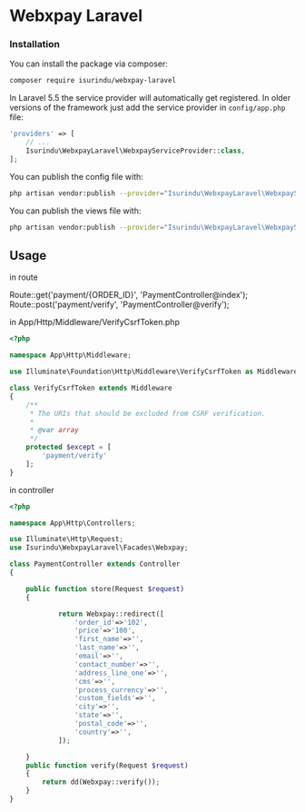 # Webxpay Laravel

### Installation

You can install the package via composer:

```bash
composer require isurindu/webxpay-laravel
```

In Laravel 5.5 the service provider will automatically get registered. In older versions of the framework just add the service provider in `config/app.php` file:

```php
'providers' => [
    // ...
    Isurindu\WebxpayLaravel\WebxpayServiceProvider::class,
];
```

You can publish the config file with:

```bash
php artisan vendor:publish --provider="Isurindu\WebxpayLaravel\WebxpayServiceProvider" --tag="config"
```

You can publish the views file with:

```bash
php artisan vendor:publish --provider="Isurindu\WebxpayLaravel\WebxpayServiceProvider" --tag="views"
```

## Usage

in route

Route::get('payment/{ORDER_ID}', 'PaymentController@index');
Route::post('payment/verify', 'PaymentController@verify');

in App/Http/Middleware/VerifyCsrfToken.php

```php
<?php

namespace App\Http\Middleware;

use Illuminate\Foundation\Http\Middleware\VerifyCsrfToken as Middleware;

class VerifyCsrfToken extends Middleware
{
    /**
     * The URIs that should be excluded from CSRF verification.
     *
     * @var array
     */
    protected $except = [
        'payment/verify'
    ];
}
```

in controller

```php
<?php

namespace App\Http\Controllers;

use Illuminate\Http\Request;
use Isurindu\WebxpayLaravel\Facades\Webxpay;

class PaymentController extends Controller
{

    public function store(Request $request)
    {

            return Webxpay::redirect([
                'order_id'=>'102',
                'price'=>'100',
                'first_name'=>'',
                'last_name'=>'',
                'email'=>'',
                'contact_number'=>'',
                'address_line_one'=>'',
                'cms'=>'',
                'process_currency'=>'',
                'custom_fields'=>'',
                'city'=>'',
                'state'=>'',
                'postal_code'=>'',
                'country'=>'',
            ]);

    }
    public function verify(Request $request)
    {
        return dd(Webxpay::verify());
    }
}
```
